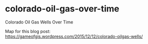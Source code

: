 # colorado-oil-gas-over-time
Colorado Oil Gas Wells Over Time

Map for this blog post:
https://gameofgis.wordpress.com/2015/12/12/colorado-oilgas-wells/
